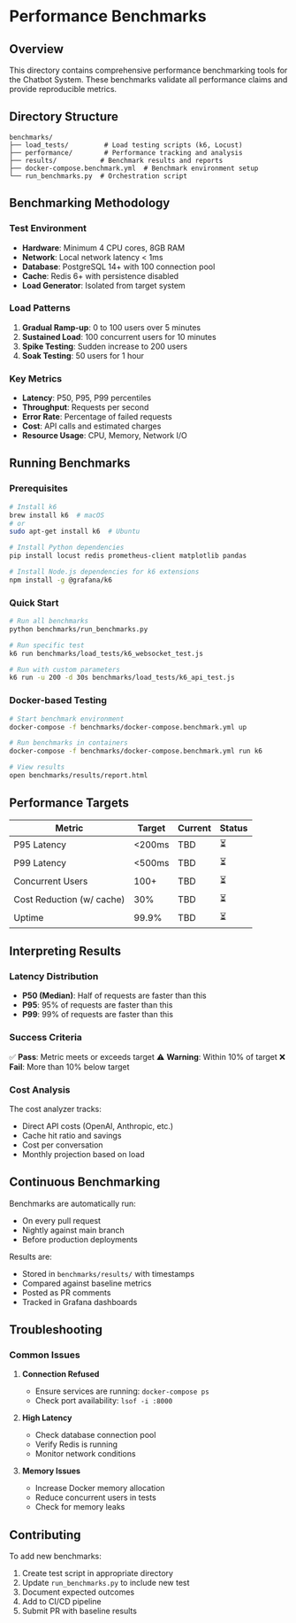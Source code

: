 # Performance Benchmarks

## Overview
This directory contains comprehensive performance benchmarking tools for the Chatbot System. These benchmarks validate all performance claims and provide reproducible metrics.

## Directory Structure
```
benchmarks/
├── load_tests/         # Load testing scripts (k6, Locust)
├── performance/        # Performance tracking and analysis
├── results/           # Benchmark results and reports
├── docker-compose.benchmark.yml  # Benchmark environment setup
└── run_benchmarks.py  # Orchestration script
```

## Benchmarking Methodology

### Test Environment
- **Hardware**: Minimum 4 CPU cores, 8GB RAM
- **Network**: Local network latency < 1ms
- **Database**: PostgreSQL 14+ with 100 connection pool
- **Cache**: Redis 6+ with persistence disabled
- **Load Generator**: Isolated from target system

### Load Patterns
1. **Gradual Ramp-up**: 0 to 100 users over 5 minutes
2. **Sustained Load**: 100 concurrent users for 10 minutes
3. **Spike Testing**: Sudden increase to 200 users
4. **Soak Testing**: 50 users for 1 hour

### Key Metrics
- **Latency**: P50, P95, P99 percentiles
- **Throughput**: Requests per second
- **Error Rate**: Percentage of failed requests
- **Cost**: API calls and estimated charges
- **Resource Usage**: CPU, Memory, Network I/O

## Running Benchmarks

### Prerequisites
```bash
# Install k6
brew install k6  # macOS
# or
sudo apt-get install k6  # Ubuntu

# Install Python dependencies
pip install locust redis prometheus-client matplotlib pandas

# Install Node.js dependencies for k6 extensions
npm install -g @grafana/k6
```

### Quick Start
```bash
# Run all benchmarks
python benchmarks/run_benchmarks.py

# Run specific test
k6 run benchmarks/load_tests/k6_websocket_test.js

# Run with custom parameters
k6 run -u 200 -d 30s benchmarks/load_tests/k6_api_test.js
```

### Docker-based Testing
```bash
# Start benchmark environment
docker-compose -f benchmarks/docker-compose.benchmark.yml up

# Run benchmarks in containers
docker-compose -f benchmarks/docker-compose.benchmark.yml run k6

# View results
open benchmarks/results/report.html
```

## Performance Targets

| Metric | Target | Current | Status |
|--------|--------|---------|--------|
| P95 Latency | <200ms | TBD | ⏳ |
| P99 Latency | <500ms | TBD | ⏳ |
| Concurrent Users | 100+ | TBD | ⏳ |
| Cost Reduction (w/ cache) | 30% | TBD | ⏳ |
| Uptime | 99.9% | TBD | ⏳ |

## Interpreting Results

### Latency Distribution
- **P50 (Median)**: Half of requests are faster than this
- **P95**: 95% of requests are faster than this
- **P99**: 99% of requests are faster than this

### Success Criteria
✅ **Pass**: Metric meets or exceeds target
⚠️ **Warning**: Within 10% of target
❌ **Fail**: More than 10% below target

### Cost Analysis
The cost analyzer tracks:
- Direct API costs (OpenAI, Anthropic, etc.)
- Cache hit ratio and savings
- Cost per conversation
- Monthly projection based on load

## Continuous Benchmarking

Benchmarks are automatically run:
- On every pull request
- Nightly against main branch
- Before production deployments

Results are:
- Stored in `benchmarks/results/` with timestamps
- Compared against baseline metrics
- Posted as PR comments
- Tracked in Grafana dashboards

## Troubleshooting

### Common Issues

1. **Connection Refused**
   - Ensure services are running: `docker-compose ps`
   - Check port availability: `lsof -i :8000`

2. **High Latency**
   - Check database connection pool
   - Verify Redis is running
   - Monitor network conditions

3. **Memory Issues**
   - Increase Docker memory allocation
   - Reduce concurrent users in tests
   - Check for memory leaks

## Contributing

To add new benchmarks:
1. Create test script in appropriate directory
2. Update `run_benchmarks.py` to include new test
3. Document expected outcomes
4. Add to CI/CD pipeline
5. Submit PR with baseline results